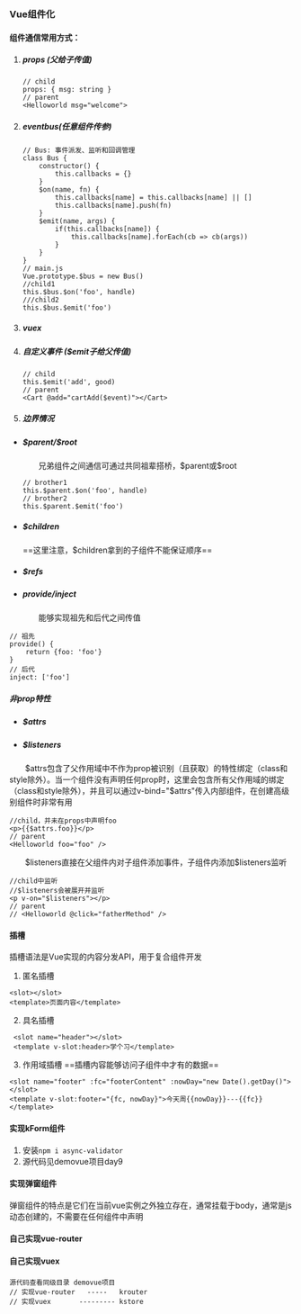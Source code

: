 ### Vue组件化
#### 组件通信常用方式：
1. ##### props (父给子传值)
   ```
   // child
   props: { msg: string }
   // parent
   <Helloworld msg="welcome">
   ```
2. ##### eventbus(任意组件传参)
    ```
    // Bus: 事件派发、监听和回调管理
    class Bus {
        constructor() {
            this.callbacks = {}
        }
        $on(name, fn) {
            this.callbacks[name] = this.callbacks[name] || []
            this.callbacks[name].push(fn)
        }
        $emit(name, args) {
            if(this.callbacks[name]) {
                this.callbacks[name].forEach(cb => cb(args))
            }
        }
    }
    // main.js
    Vue.prototype.$bus = new Bus()
    //child1
    this.$bus.$on('foo', handle)
    ///child2
    this.$bus.$emit('foo')
    ```
3. ##### vuex
4. ##### 自定义事件 ($emit子给父传值)
   ```
   // child
   this.$emit('add', good)
   // parent
   <Cart @add="cartAdd($event)"></Cart>
   ```
5. ##### 边界情况 
  - ##### \$parent/\$root
    &emsp;&emsp;兄弟组件之间通信可通过共同祖辈搭桥，\$parent或\$root
    ```
    // brother1
    this.$parent.$on('foo', handle)
    // brother2
    this.$parent.$emit('foo')
    ```
  - ##### $children
    ==这里注意，\$children拿到的子组件不能保证顺序==
  - ##### $refs
  - ##### provide/inject
    &emsp;&emsp;能够实现祖先和后代之间传值
```
// 祖先
provide() {
    return {foo: 'foo'}
}
// 后代
inject: ['foo']
```
 ##### 非prop特性
  - ##### \$attrs
  - ##### \$listeners
   &emsp;&emsp;\$attrs包含了父作用域中不作为prop被识别（且获取）的特性绑定（class和style除外）。当一个组件没有声明任何prop时，这里会包含所有父作用域的绑定（class和style除外），并且可以通过v-bind="\$attrs"传入内部组件，在创建高级别组件时非常有用
```
//child，并未在props中声明foo
<p>{{$attrs.foo}}</p>
// parent
<Helloworld foo="foo" />
```
&emsp;&emsp;\$listeners直接在父组件内对子组件添加事件，子组件内添加\$listeners监听
```
//child中监听  
//$listeners会被展开并监听  
<p v-on="$listeners"></p>  
// parent
// <Helloworld @click="fatherMethod" />
```
#### 插槽
插槽语法是Vue实现的内容分发API，用于复合组件开发
1. 匿名插槽
```
<slot></slot>
<template>页面内容</template>
```
2. 具名插槽
```
 <slot name="header"></slot>
 <template v-slot:header>学个习</template>
```
3. 作用域插槽
==插槽内容能够访问子组件中才有的数据==
```
<slot name="footer" :fc="footerContent" :nowDay="new Date().getDay()"></slot>
<template v-slot:footer="{fc, nowDay}">今天周{{nowDay}}---{{fc}}</template>
```
#### 实现kForm组件
1. 安装`npm i async-validator`
2. 源代码见demovue项目day9
   
#### 实现弹窗组件

弹窗组件的特点是它们在当前vue实例之外独立存在，通常挂载于body，通常是js动态创建的，不需要在任何组件中声明

#### 自己实现vue-router
#### 自己实现vuex

```
源代码查看同级目录 demovue项目 
// 实现vue-router   -----   krouter
// 实现vuex       --------- kstore
```